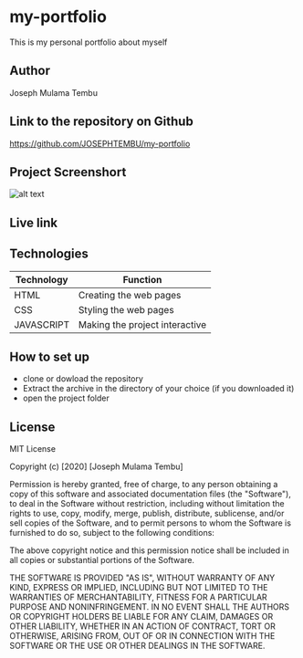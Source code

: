 # my-portfolio

This is my personal portfolio about myself

## Author

Joseph Mulama Tembu

## Link to the repository on Github

https://github.com/JOSEPHTEMBU/my-portfolio

## Project Screenshort
![alt text](screenshot.png)


## Live link


## Technologies

| Technology | Function|
| ----------- | ----------- |
| HTML | Creating the web pages| 
| CSS   | Styling the web pages     
| JAVASCRIPT   |Making the project interactive

## How to set up

- clone or dowload the repository
- Extract the archive in the directory of your choice (if you downloaded it)
- open the project folder

## License
MIT License

Copyright (c) [2020] [Joseph Mulama Tembu]

Permission is hereby granted, free of charge, to any person obtaining a copy
of this software and associated documentation files (the "Software"), to deal
in the Software without restriction, including without limitation the rights
to use, copy, modify, merge, publish, distribute, sublicense, and/or sell
copies of the Software, and to permit persons to whom the Software is
furnished to do so, subject to the following conditions:

The above copyright notice and this permission notice shall be included in all
copies or substantial portions of the Software.

THE SOFTWARE IS PROVIDED "AS IS", WITHOUT WARRANTY OF ANY KIND, EXPRESS OR
IMPLIED, INCLUDING BUT NOT LIMITED TO THE WARRANTIES OF MERCHANTABILITY,
FITNESS FOR A PARTICULAR PURPOSE AND NONINFRINGEMENT. IN NO EVENT SHALL THE
AUTHORS OR COPYRIGHT HOLDERS BE LIABLE FOR ANY CLAIM, DAMAGES OR OTHER
LIABILITY, WHETHER IN AN ACTION OF CONTRACT, TORT OR OTHERWISE, ARISING FROM,
OUT OF OR IN CONNECTION WITH THE SOFTWARE OR THE USE OR OTHER DEALINGS IN THE
SOFTWARE.